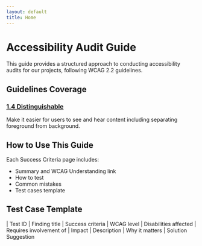 ```yaml
---
layout: default
title: Home
---
```


# Accessibility Audit Guide

This guide provides a structured approach to conducting accessibility audits for our projects, following WCAG 2.2 guidelines.

## Guidelines Coverage

### [1.4 Distinguishable](./guidelines/1.4-distinguishable/)
Make it easier for users to see and hear content including separating foreground from background.

## How to Use This Guide

Each Success Criteria page includes:
- Summary and WCAG Understanding link
- How to test
- Common mistakes
- Test cases template

## Test Case Template

| Test ID | Finding title | Success criteria | WCAG level | Disabilities affected | Requires involvement of | Impact | Description | Why it matters | Solution Suggestion 